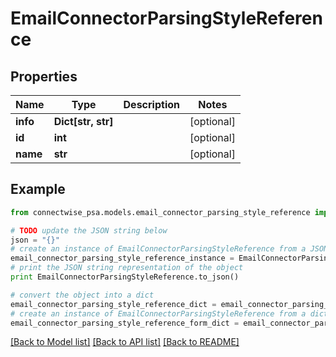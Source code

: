 # EmailConnectorParsingStyleReference


## Properties
Name | Type | Description | Notes
------------ | ------------- | ------------- | -------------
**info** | **Dict[str, str]** |  | [optional] 
**id** | **int** |  | [optional] 
**name** | **str** |  | [optional] 

## Example

```python
from connectwise_psa.models.email_connector_parsing_style_reference import EmailConnectorParsingStyleReference

# TODO update the JSON string below
json = "{}"
# create an instance of EmailConnectorParsingStyleReference from a JSON string
email_connector_parsing_style_reference_instance = EmailConnectorParsingStyleReference.from_json(json)
# print the JSON string representation of the object
print EmailConnectorParsingStyleReference.to_json()

# convert the object into a dict
email_connector_parsing_style_reference_dict = email_connector_parsing_style_reference_instance.to_dict()
# create an instance of EmailConnectorParsingStyleReference from a dict
email_connector_parsing_style_reference_form_dict = email_connector_parsing_style_reference.from_dict(email_connector_parsing_style_reference_dict)
```
[[Back to Model list]](../README.md#documentation-for-models) [[Back to API list]](../README.md#documentation-for-api-endpoints) [[Back to README]](../README.md)


